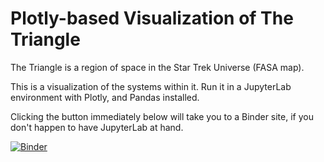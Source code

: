 # Plotly-based Visualization of The Triangle

The Triangle is a region of space in the Star Trek Universe (FASA map).

This is a visualization of the systems within it.  Run it in a
JupyterLab environment with Plotly, and Pandas installed.

Clicking the button immediately below will take you to a Binder site, if
you don't happen to have JupyterLab at hand.

[![Binder](https://mybinder.org/badge_logo.svg)](https://mybinder.org/v2/gh/athornton/fasa-triangle-vis/HEAD?labpath=Visualization.ipynb)

